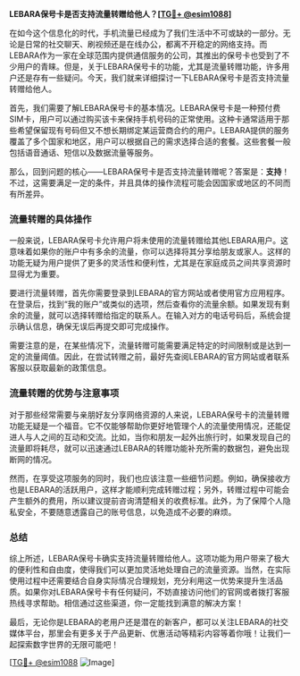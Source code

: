 **LEBARA保号卡是否支持流量转赠给他人？[[TG💪+ @esim1088](https://t.me/s/esim1088)]**

在如今这个信息化的时代，手机流量已经成为了我们生活中不可或缺的一部分。无论是日常的社交聊天、刷视频还是在线办公，都离不开稳定的网络支持。而LEBARA作为一家在全球范围内提供通信服务的公司，其推出的保号卡也受到了不少用户的青睐。但是，关于LEBARA保号卡的功能，尤其是流量转赠功能，许多用户还是存有一些疑问。今天，我们就来详细探讨一下LEBARA保号卡是否支持流量转赠给他人。

首先，我们需要了解LEBARA保号卡的基本情况。LEBARA保号卡是一种预付费SIM卡，用户可以通过购买该卡来保持手机号码的正常使用。这种卡通常适用于那些希望保留现有号码但又不想长期绑定某运营商合约的用户。LEBARA提供的服务覆盖了多个国家和地区，用户可以根据自己的需求选择合适的套餐。这些套餐一般包括语音通话、短信以及数据流量等服务。

那么，回到问题的核心——LEBARA保号卡是否支持流量转赠呢？答案是：**支持**！不过，这需要满足一定的条件，并且具体的操作流程可能会因国家或地区的不同而有所差异。

### 流量转赠的具体操作

一般来说，LEBARA保号卡允许用户将未使用的流量转赠给其他LEBARA用户。这意味着如果你的账户中有多余的流量，你可以选择将其分享给朋友或家人。这样的功能无疑为用户提供了更多的灵活性和便利性，尤其是在家庭成员之间共享资源时显得尤为重要。

要进行流量转赠，首先你需要登录到LEBARA的官方网站或者使用官方应用程序。在登录后，找到“我的账户”或类似的选项，然后查看你的流量余额。如果发现有剩余的流量，就可以选择转赠给指定的联系人。在输入对方的电话号码后，系统会提示确认信息，确保无误后再提交即可完成操作。

需要注意的是，在某些情况下，流量转赠可能需要满足特定的时间限制或是达到一定的流量阈值。因此，在尝试转赠之前，最好先查阅LEBARA的官方网站或者联系客服以获取最新的政策信息。

### 流量转赠的优势与注意事项

对于那些经常需要与亲朋好友分享网络资源的人来说，LEBARA保号卡的流量转赠功能无疑是一个福音。它不仅能够帮助你更好地管理个人的流量使用情况，还能促进人与人之间的互动和交流。比如，当你和朋友一起外出旅行时，如果发现自己的流量即将耗尽，就可以迅速通过LEBARA的转赠功能补充所需的数据包，避免出现断网的情况。

然而，在享受这项服务的同时，我们也应该注意一些细节问题。例如，确保接收方也是LEBARA的活跃用户，这样才能顺利完成转赠过程；另外，转赠过程中可能会产生额外的费用，所以建议提前咨询清楚相关的收费标准。此外，为了保障个人隐私安全，不要随意透露自己的账号信息，以免造成不必要的麻烦。

### 总结

综上所述，LEBARA保号卡确实支持流量转赠给他人。这项功能为用户带来了极大的便利性和自由度，使得我们可以更加灵活地处理自己的流量资源。当然，在实际使用过程中还需要结合自身实际情况合理规划，充分利用这一优势来提升生活品质。如果你对LEBARA保号卡有任何疑问，不妨直接访问他们的官网或者拨打客服热线寻求帮助。相信通过这些渠道，你一定能找到满意的解决方案！

最后，无论你是LEBARA的老用户还是潜在的新客户，都可以关注LEBARA的社交媒体平台，那里会有更多关于产品更新、优惠活动等精彩内容等着你哦！让我们一起探索数字世界的无限可能吧！

[[TG💪+ @esim1088](https://t.me/s/esim1088) ![Image](https://i.postimg.cc/4NQfJmqS/Snipaste-2025-05-13-00-14-12.png)]